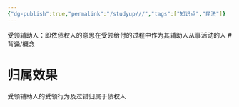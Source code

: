 ```yaml
---
{"dg-publish":true,"permalink":"/studyup///","tags":["知识点","民法"]}
---
```


受领辅助人：即依债权人的意思在受领给付的过程中作为其辅助人从事活动的人 #背诵/概念 
# 归属效果
受领辅助人的受领行为及过错归属于债权人